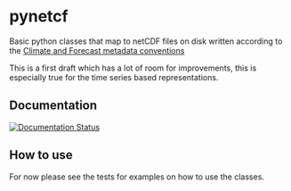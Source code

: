# pynetcf #

Basic python classes that map to netCDF files on disk written according
to the [Climate and Forecast metadata conventions](http://cfconventions.org/Data/cf-conventions/cf-conventions-1.6/build/cf-conventions.html)

This is a first draft which has a lot of room for improvements, this is especially true for the time series based representations.

## Documentation

[![Documentation Status](https://readthedocs.org/projects/pynetcf/badge/?version=latest)](http://pynetcf.readthedocs.org/en/latest/?badge=latest)

## How to use

For now please see the tests for examples on how to use the classes.
